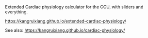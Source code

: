 Extended Cardiac physiology calculator for the CCU, with sliders and everything. 

https://kangruixiang.github.io/extended-cardiac-physiology/

See also:
https://kangruixiang.github.io/cardiac-physiology/
